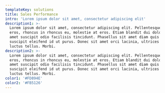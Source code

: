 ```yaml
---
templateKey: solutions
title: Sales Performance
intro: 'Lorem ipsum dolor sit amet, consectetur adipiscing elit'
description1: >-
  Lorem ipsum dolor sit amet, consectetur adipiscing elit. Pellentesque purus
  eros, rhoncus in rhoncus eu, molestie at eros. Etiam blandit dui dolor, sit
  amet suscipit odio facilisis tincidunt. Phasellus sit amet diam quis eros
  suscipit eleifend id ut purus. Donec sit amet orci lacinia, ultrices arcu nec,
  luctus tellus. Morbi.
description2: >-
  Lorem ipsum dolor sit amet, consectetur adipiscing elit. Pellentesque purus
  eros, rhoncus in rhoncus eu, molestie at eros. Etiam blandit dui dolor, sit
  amet suscipit odio facilisis tincidunt. Phasellus sit amet diam quis eros
  suscipit eleifend id ut purus. Donec sit amet orci lacinia, ultrices arcu nec,
  luctus tellus. Morbi.
color1: '#FD894E'
color2: '#FB5126'
---
```


